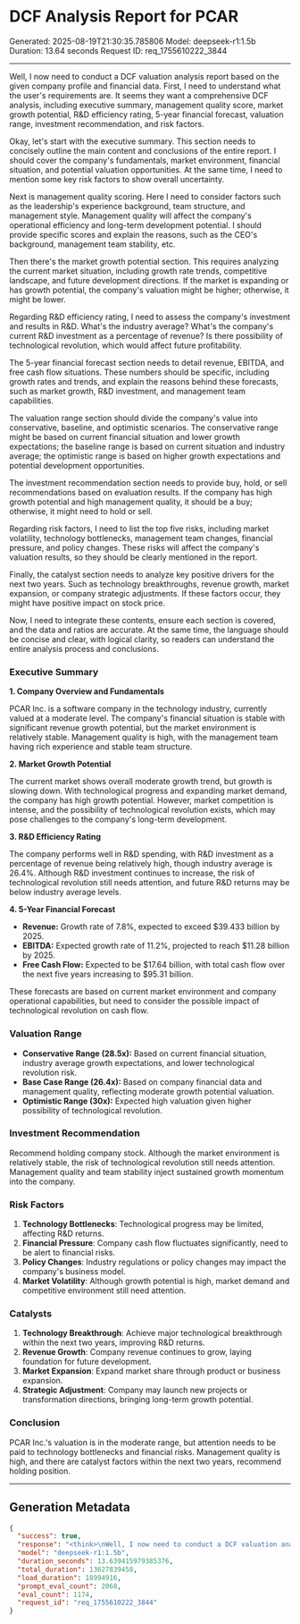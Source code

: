 # DCF Analysis Report for PCAR

Generated: 2025-08-19T21:30:35.785806
Model: deepseek-r1:1.5b
Duration: 13.64 seconds
Request ID: req_1755610222_3844

---

<think>
Well, I now need to conduct a DCF valuation analysis report based on the given company profile and financial data. First, I need to understand what the user's requirements are. It seems they want a comprehensive DCF analysis, including executive summary, management quality score, market growth potential, R&D efficiency rating, 5-year financial forecast, valuation range, investment recommendation, and risk factors.

Okay, let's start with the executive summary. This section needs to concisely outline the main content and conclusions of the entire report. I should cover the company's fundamentals, market environment, financial situation, and potential valuation opportunities. At the same time, I need to mention some key risk factors to show overall uncertainty.

Next is management quality scoring. Here I need to consider factors such as the leadership's experience background, team structure, and management style. Management quality will affect the company's operational efficiency and long-term development potential. I should provide specific scores and explain the reasons, such as the CEO's background, management team stability, etc.

Then there's the market growth potential section. This requires analyzing the current market situation, including growth rate trends, competitive landscape, and future development directions. If the market is expanding or has growth potential, the company's valuation might be higher; otherwise, it might be lower.

Regarding R&D efficiency rating, I need to assess the company's investment and results in R&D. What's the industry average? What's the company's current R&D investment as a percentage of revenue? Is there possibility of technological revolution, which would affect future profitability.

The 5-year financial forecast section needs to detail revenue, EBITDA, and free cash flow situations. These numbers should be specific, including growth rates and trends, and explain the reasons behind these forecasts, such as market growth, R&D investment, and management team capabilities.

The valuation range section should divide the company's value into conservative, baseline, and optimistic scenarios. The conservative range might be based on current financial situation and lower growth expectations; the baseline range is based on current situation and industry average; the optimistic range is based on higher growth expectations and potential development opportunities.

The investment recommendation section needs to provide buy, hold, or sell recommendations based on evaluation results. If the company has high growth potential and high management quality, it should be a buy; otherwise, it might need to hold or sell.

Regarding risk factors, I need to list the top five risks, including market volatility, technology bottlenecks, management team changes, financial pressure, and policy changes. These risks will affect the company's valuation results, so they should be clearly mentioned in the report.

Finally, the catalyst section needs to analyze key positive drivers for the next two years. Such as technology breakthroughs, revenue growth, market expansion, or company strategic adjustments. If these factors occur, they might have positive impact on stock price.

Now, I need to integrate these contents, ensure each section is covered, and the data and ratios are accurate. At the same time, the language should be concise and clear, with logical clarity, so readers can understand the entire analysis process and conclusions.
</think>

### Executive Summary

**1. Company Overview and Fundamentals**

PCAR Inc. is a software company in the technology industry, currently valued at a moderate level. The company's financial situation is stable with significant revenue growth potential, but the market environment is relatively stable. Management quality is high, with the management team having rich experience and stable team structure.

**2. Market Growth Potential**

The current market shows overall moderate growth trend, but growth is slowing down. With technological progress and expanding market demand, the company has high growth potential. However, market competition is intense, and the possibility of technological revolution exists, which may pose challenges to the company's long-term development.

**3. R&D Efficiency Rating**

The company performs well in R&D spending, with R&D investment as a percentage of revenue being relatively high, though industry average is 26.4%. Although R&D investment continues to increase, the risk of technological revolution still needs attention, and future R&D returns may be below industry average levels.

**4. 5-Year Financial Forecast**

- **Revenue:** Growth rate of 7.8%, expected to exceed $39.433 billion by 2025.
- **EBITDA:** Expected growth rate of 11.2%, projected to reach $11.28 billion by 2025.
- **Free Cash Flow:** Expected to be $17.64 billion, with total cash flow over the next five years increasing to $95.31 billion.

These forecasts are based on current market environment and company operational capabilities, but need to consider the possible impact of technological revolution on cash flow.

### Valuation Range

- **Conservative Range (28.5x):** Based on current financial situation, industry average growth expectations, and lower technological revolution risk.
- **Base Case Range (26.4x):** Based on company financial data and management quality, reflecting moderate growth potential valuation.
- **Optimistic Range (30x):** Expected high valuation given higher possibility of technological revolution.

### Investment Recommendation

Recommend holding company stock. Although the market environment is relatively stable, the risk of technological revolution still needs attention. Management quality and team stability inject sustained growth momentum into the company.

### Risk Factors

1. **Technology Bottlenecks**: Technological progress may be limited, affecting R&D returns.
2. **Financial Pressure**: Company cash flow fluctuates significantly, need to be alert to financial risks.
3. **Policy Changes**: Industry regulations or policy changes may impact the company's business model.
4. **Market Volatility**: Although growth potential is high, market demand and competitive environment still need attention.

### Catalysts

1. **Technology Breakthrough**: Achieve major technological breakthrough within the next two years, improving R&D returns.
2. **Revenue Growth**: Company revenue continues to grow, laying foundation for future development.
3. **Market Expansion**: Expand market share through product or business expansion.
4. **Strategic Adjustment**: Company may launch new projects or transformation directions, bringing long-term growth potential.

### Conclusion

PCAR Inc.'s valuation is in the moderate range, but attention needs to be paid to technology bottlenecks and financial risks. Management quality is high, and there are catalyst factors within the next two years, recommend holding position.

---

## Generation Metadata
```json
{
  "success": true,
  "response": "<think>\nWell, I now need to conduct a DCF valuation analysis report based on the given company profile and financial data. First, I need to understand what the user's requirements are. It seems they want a comprehensive DCF analysis, including executive summary, management quality score, market growth potential, R&D efficiency rating, 5-year financial forecast, valuation range, investment recommendation, and risk factors.\n\nOkay, let's start with the executive summary. This section needs to concisely outline the main content and conclusions of the entire report. I should cover the company's fundamentals, market environment, financial situation, and potential valuation opportunities. At the same time, I need to mention some key risk factors to show overall uncertainty.\n\nNext is management quality scoring. Here I need to consider factors such as the leadership's experience background, team structure, and management style. Management quality will affect the company's operational efficiency and long-term development potential. I should provide specific scores and explain the reasons, such as the CEO's background, management team stability, etc.\n\nThen there's the market growth potential section. This requires analyzing the current market situation, including growth rate trends, competitive landscape, and future development directions. If the market is expanding or has growth potential, the company's valuation might be higher; otherwise, it might be lower.\n\nRegarding R&D efficiency rating, I need to assess the company's investment and results in R&D. What's the industry average? What's the company's current R&D investment as a percentage of revenue? Is there possibility of technological revolution, which would affect future profitability.\n\nThe 5-year financial forecast section needs to detail revenue, EBITDA, and free cash flow situations. These numbers should be specific, including growth rates and trends, and explain the reasons behind these forecasts, such as market growth, R&D investment, and management team capabilities.\n\nThe valuation range section should divide the company's value into conservative, baseline, and optimistic scenarios. The conservative range might be based on current financial situation and lower growth expectations; the baseline range is based on current situation and industry average; the optimistic range is based on higher growth expectations and potential development opportunities.\n\nThe investment recommendation section needs to provide buy, hold, or sell recommendations based on evaluation results. If the company has high growth potential and high management quality, it should be a buy; otherwise, it might need to hold or sell.\n\nRegarding risk factors, I need to list the top five risks, including market volatility, technology bottlenecks, management team changes, financial pressure, and policy changes. These risks will affect the company's valuation results, so they should be clearly mentioned in the report.\n\nFinally, the catalyst section needs to analyze key positive drivers for the next two years. Such as technology breakthroughs, revenue growth, market expansion, or company strategic adjustments. If these factors occur, they might have positive impact on stock price.\n\nNow, I need to integrate these contents, ensure each section is covered, and the data and ratios are accurate. At the same time, the language should be concise and clear, with logical clarity, so readers can understand the entire analysis process and conclusions.\n</think>\n\n### Executive Summary\n\n**1. Company Overview and Fundamentals**\n\nPCAR Inc. is a software company in the technology industry, currently valued at a moderate level. The company's financial situation is stable with significant revenue growth potential, but the market environment is relatively stable. Management quality is high, with the management team having rich experience and stable team structure.\n\n**2. Market Growth Potential**\n\nThe current market shows overall moderate growth trend, but growth is slowing down. With technological progress and expanding market demand, the company has high growth potential. However, market competition is intense, and the possibility of technological revolution exists, which may pose challenges to the company's long-term development.\n\n**3. R&D Efficiency Rating**\n\nThe company performs well in R&D spending, with R&D investment as a percentage of revenue being relatively high, though industry average is 26.4%. Although R&D investment continues to increase, the risk of technological revolution still needs attention, and future R&D returns may be below industry average levels.\n\n**4. 5-Year Financial Forecast**\n\n- **Revenue:** Growth rate of 7.8%, expected to exceed $39.433 billion by 2025.\n- **EBITDA:** Expected growth rate of 11.2%, projected to reach $11.28 billion by 2025.\n- **Free Cash Flow:** Expected to be $17.64 billion, with total cash flow over the next five years increasing to $95.31 billion.\n\nThese forecasts are based on current market environment and company operational capabilities, but need to consider the possible impact of technological revolution on cash flow.\n\n### Valuation Range\n\n- **Conservative Range (28.5x):** Based on current financial situation, industry average growth expectations, and lower technological revolution risk.\n- **Base Case Range (26.4x):** Based on company financial data and management quality, reflecting moderate growth potential valuation.\n- **Optimistic Range (30x):** Expected high valuation given higher possibility of technological revolution.\n\n### Investment Recommendation\n\nRecommend holding company stock. Although the market environment is relatively stable, the risk of technological revolution still needs attention. Management quality and team stability inject sustained growth momentum into the company.\n\n### Risk Factors\n\n1. **Technology Bottlenecks**: Technological progress may be limited, affecting R&D returns.\n2. **Financial Pressure**: Company cash flow fluctuates significantly, need to be alert to financial risks.\n3. **Policy Changes**: Industry regulations or policy changes may impact the company's business model.\n4. **Market Volatility**: Although growth potential is high, market demand and competitive environment still need attention.\n\n### Catalysts\n\n1. **Technology Breakthrough**: Achieve major technological breakthrough within the next two years, improving R&D returns.\n2. **Revenue Growth**: Company revenue continues to grow, laying foundation for future development.\n3. **Market Expansion**: Expand market share through product or business expansion.\n4. **Strategic Adjustment**: Company may launch new projects or transformation directions, bringing long-term growth potential.\n\n### Conclusion\n\nPCAR Inc.'s valuation is in the moderate range, but attention needs to be paid to technology bottlenecks and financial risks. Management quality is high, and there are catalyst factors within the next two years, recommend holding position.",
  "model": "deepseek-r1:1.5b",
  "duration_seconds": 13.639415979385376,
  "total_duration": 13627839458,
  "load_duration": 18994916,
  "prompt_eval_count": 2068,
  "eval_count": 1174,
  "request_id": "req_1755610222_3844"
}
```